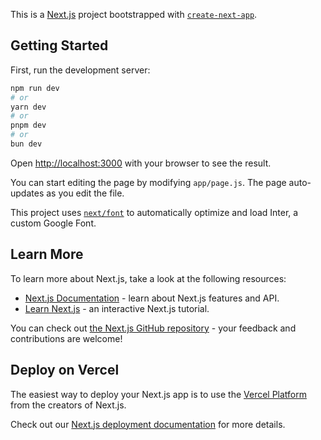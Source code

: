 This is a [Next.js](https://nextjs.org/) project bootstrapped with [`create-next-app`](https://github.com/vercel/next.js/tree/canary/packages/create-next-app).

## Getting Started

First, run the development server:

```bash
npm run dev
# or
yarn dev
# or
pnpm dev
# or
bun dev
```

Open [http://localhost:3000](http://localhost:3000) with your browser to see the result.

You can start editing the page by modifying `app/page.js`. The page auto-updates as you edit the file.

This project uses [`next/font`](https://nextjs.org/docs/basic-features/font-optimization) to automatically optimize and load Inter, a custom Google Font.

## Learn More

To learn more about Next.js, take a look at the following resources:

- [Next.js Documentation](https://nextjs.org/docs) - learn about Next.js features and API.
- [Learn Next.js](https://nextjs.org/learn) - an interactive Next.js tutorial.

You can check out [the Next.js GitHub repository](https://github.com/vercel/next.js/) - your feedback and contributions are welcome!

## Deploy on Vercel

The easiest way to deploy your Next.js app is to use the [Vercel Platform](https://vercel.com/new?utm_medium=default-template&filter=next.js&utm_source=create-next-app&utm_campaign=create-next-app-readme) from the creators of Next.js.

Check out our [Next.js deployment documentation](https://nextjs.org/docs/deployment) for more details.


<!-- A. Dashboard
1. Get total daily income (today) 
2. Get total daily expense (today) 
3. Get total daily bonus (today) 
4. Get daily income in one week
5. Get daily expense in one week
6. Get total savings
7. Get total investment
8. Get target savings
9. Get target investment
10. Get data card / wallet
11. get daily transactions data
12. Get target daily income
13. Get target daily expense
14. Get target daily bonus

B. Income Page
1. Get total monthly income
2. Get total monthly bonus
3. Get total tasks
4. Get total income per month
5. Post a task
6. Get all tasks
7. Edit a task
8. Delete a task
9. Get target monthly income
   
C. Expense Page
1. Get total monthly expense
2. Get total bill in this month
3. Get total all bill
4. Get total expense per month
5. Post a bill
6. Get all bills
7. Edit a bill
8. Delete a bill
9. Get target monthly expense

D. Savings Page
1. Get total dana goals
2. Get total goals
3. Get total finished goals
4. Post a goal
5. Edit a goal
6. Delete a goal
7. Get all data goals

E. Investment Page
1. Get total assets values
2. Get total assets
3. Get total capital
4. Get all assets data
5. Post a asset
6. Edit a asset
7. Delete a asset -->